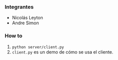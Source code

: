 ### Integrantes

- Nicolás Leyton
- Andre Simon

### How to

1. `python server/client.py`
2. `client.py` es un demo de cómo se usa el cliente.
